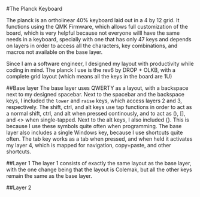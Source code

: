 #The Planck Keyboard

The planck is an ortholinear 40% keyboard laid out in a 4 by 12 grid.
It functions using the QMK Firmware, which allows full customization of the board, which is very helpful because not everyone willl have the same needs in a keyboard,
specially with one that has only 47 keys and depends on layers in order to access all the characters, key combinations, and macros not available on the base layer. 

Since I am a software engineer, I designed my layout with productivity while coding in mind. 
The planck I use is the rev6 by DROP + OLKB, with a complete grid layout (which means all the keys in the board are 1U)

##Base layer
The base layer uses QWERTY as a layout, with a backspace next to my designed spacebar.
Next to the spacebar and the backspace keys, I included the `lower` and `raise` keys, which access layers 2 and 3, respectively.
The shift, ctrl, and alt keys use tap functions in order to act as a normal shift, ctrl, and alt when pressed continously, and to act as (), [], and <> when single-tapped. 
Next to the alt keys, I also included {}. This is because I use these symbols quite often when programming.
The base layer also includes a single Windows key, because I use shortcuts quite often.
The tab key works as a tab when pressed, and when held it activates my layer 4, which is mapped for navigation, copy+paste, and other shortcuts.

##Layer 1
The layer 1 consists of exactly the same layout as the base layer, with the one change being that the layout is Colemak, but all the other keys remain the same as the base layer.

##Layer 2 
